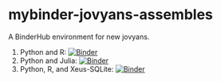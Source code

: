 # mybinder-jovyans-assembles
A BinderHub environment for new jovyans.

1. Python and R: [![Binder](https://mybinder.org/badge_logo.svg)](https://mybinder.org/v2/gh/datainpoint/mybinder-jovyans-assembles/main)
2. Python and Julia: [![Binder](https://mybinder.org/badge_logo.svg)](https://mybinder.org/v2/gh/datainpoint/mybinder-jovyans-assembles/py-julia)
3. Python, R, and Xeus-SQLite: [![Binder](https://mybinder.org/badge_logo.svg)](https://mybinder.org/v2/gh/datainpoint/mybinder-jovyans-assembles/xeus-sqlite)
